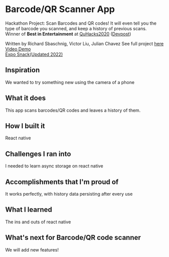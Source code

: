 # Barcode/QR Scanner App
Hackathon Project: Scan Barcodes and QR codes! It will even tell you the type of barcode you scanned, and keep a history of previous scans.  
Winner of **Best in Entertainment** at [QuHacks2020](https://quhacks.tech/) ([Devpost](https://quhacks2020.devpost.com/))  
  
Written by Richard Sbaschnig, Victor Liu, Julian Chavez
See full project [here](https://devpost.com/software/barcode-qr-code-scanner)  
[Video Demo](https://youtu.be/fGIddomfrzs)  
[Expo Snack(Updated 2022)](https://snack.expo.dev/@liuvictor/6c22f0)  

## Inspiration
We wanted to try something new using the camera of a phone
## What it does
This app scans barcodes/QR codes and leaves a history of them.
## How I built it
React native
## Challenges I ran into
I needed to learn async storage on react native
## Accomplishments that I'm proud of
It works perfectly, with history data persisting after every use
## What I learned
The ins and outs of react native
## What's next for Barcode/QR code scanner
We will add new features!
